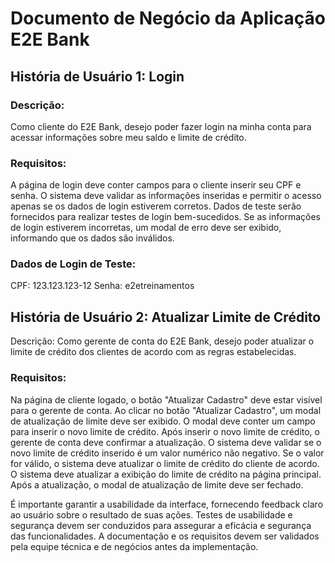 # Documento de Negócio da Aplicação E2E Bank

## História de Usuário 1: Login

### Descrição:
Como cliente do E2E Bank, desejo poder fazer login na minha conta para acessar informações sobre meu saldo e limite de crédito.

### Requisitos:

A página de login deve conter campos para o cliente inserir seu CPF e senha.
O sistema deve validar as informações inseridas e permitir o acesso apenas se os dados de login estiverem corretos.
Dados de teste serão fornecidos para realizar testes de login bem-sucedidos.
Se as informações de login estiverem incorretas, um modal de erro deve ser exibido, informando que os dados são inválidos.

### Dados de Login de Teste:
CPF: 123.123.123-12
Senha: e2etreinamentos


## História de Usuário 2: Atualizar Limite de Crédito

Descrição:
Como gerente de conta do E2E Bank, desejo poder atualizar o limite de crédito dos clientes de acordo com as regras estabelecidas.

### Requisitos:

Na página de cliente logado, o botão "Atualizar Cadastro" deve estar visível para o gerente de conta.
Ao clicar no botão "Atualizar Cadastro", um modal de atualização de limite deve ser exibido.
O modal deve conter um campo para inserir o novo limite de crédito.
Após inserir o novo limite de crédito, o gerente de conta deve confirmar a atualização.
O sistema deve validar se o novo limite de crédito inserido é um valor numérico não negativo.
Se o valor for válido, o sistema deve atualizar o limite de crédito do cliente de acordo.
O sistema deve atualizar a exibição do limite de crédito na página principal.
Após a atualização, o modal de atualização de limite deve ser fechado.


É importante garantir a usabilidade da interface, fornecendo feedback claro ao usuário sobre o resultado de suas ações.
Testes de usabilidade e segurança devem ser conduzidos para assegurar a eficácia e segurança das funcionalidades.
A documentação e os requisitos devem ser validados pela equipe técnica e de negócios antes da implementação.
